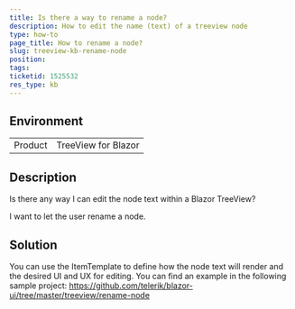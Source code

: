 ```yaml
---
title: Is there a way to rename a node?
description: How to edit the name (text) of a treeview node
type: how-to
page_title: How to rename a node?
slug: treeview-kb-rename-node
position: 
tags: 
ticketid: 1525532
res_type: kb
---
```


## Environment
<table>
	<tbody>
		<tr>
			<td>Product</td>
			<td>TreeView for Blazor</td>
		</tr>
	</tbody>
</table>


## Description
Is there any way I can edit the node text within a Blazor TreeView? 

I want to let the user rename a node.

## Solution
You can use the ItemTemplate to define how the node text will render and the desired UI and UX for editing. You can find an example in the following sample project: https://github.com/telerik/blazor-ui/tree/master/treeview/rename-node
